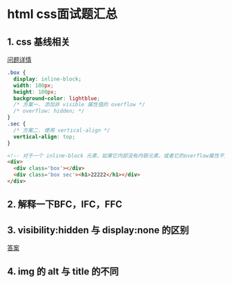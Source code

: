 # html css面试题汇总

## 1. css 基线相关

[问题详情](https://www.zhihu.com/question/28057944)

```css
.box {
  display: inline-block;
  width: 100px;
  height: 100px;
  background-color: lightblue;
  /* 方案一. 添加非 visible 属性值的 overflow */
  /* overflow: hidden; */
}
.sec {
  /* 方案二. 使用 vertical-align */
  vertical-align: top;
}
```

```html
<!-- 对于一个 inline-block 元素，如果它内部没有内联元素，或者它的overflow属性不是visible，那么它的基线就是元素margin的底端。否则，就是它内部最后一个元素的基线。 -->
<div>
  <div class='box'></div>
  <div class='box sec'><h1>22222</h1></div>
</div>
```

## 2. 解释一下BFC，IFC，FFC

## 3. visibility:hidden 与 display:none 的区别

[答案](https://www.jianshu.com/p/da8e9fba48b7)

## 4. img 的 alt 与 title 的不同